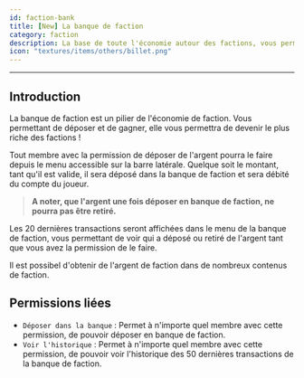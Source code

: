 ```yaml
---
id: faction-bank
title: [New] La banque de faction
category: faction
description: La base de toute l'économie autour des factions, vous permettra de gérer vos enchères et devenir le plus riche !
icon: "textures/items/others/billet.png"
---
```

___
## Introduction

La banque de faction est un pilier de l'économie de faction. Vous permettant de déposer et de gagner, elle vous permettra de devenir le plus riche des factions !

Tout membre avec la permission de déposer de l'argent pourra le faire depuis le menu accessible sur la barre latérale. Quelque soit le montant, tant qu'il est valide, il sera déposé dans la banque de faction et sera débité du compte du joueur.

> **A noter, que l'argent une fois déposer en banque de faction, ne pourra pas être retiré.**

Les 20 dernières transactions seront affichées dans le menu de la banque de faction, vous permettant de voir qui a déposé ou retiré de l'argent tant que vous avez la permission de le faire.

Il est possibel d'obtenir de l'argent de faction dans de nombreux contenus de faction.

## Permissions liées

- ``Déposer dans la banque`` : Permet à n'importe quel membre avec cette permission, de pouvoir déposer en banque de faction.
- ``Voir l'historique`` : Permet à n'importe quel membre avec cette permission, de pouvoir voir l'historique des 50 dernières transactions de la banque de faction.